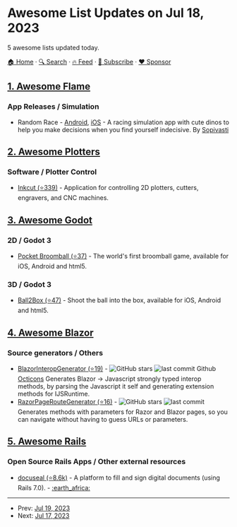 # Awesome List Updates on Jul 18, 2023

5 awesome lists updated today.

[🏠 Home](/README.md) · [🔍 Search](https://www.trackawesomelist.com/search/) · [🔥 Feed](https://www.trackawesomelist.com/rss.xml) · [📮 Subscribe](https://trackawesomelist.us17.list-manage.com/subscribe?u=d2f0117aa829c83a63ec63c2f&id=36a103854c) · [❤️  Sponsor](https://github.com/sponsors/theowenyoung)



## [1. Awesome Flame](/content/flame-engine/awesome-flame/README.md)

### App Releases / Simulation

*   Random Race - [Android](https://play.google.com/store/apps/details?id=com.sopivasti.randomrace), [iOS](https://apps.apple.com/us/app/random-race-simulator/id6450887585) - A racing simulation app with cute dinos to help you make decisions when you find yourself indecisive. By [Sopivasti](https://www.sopivasti.com/)

## [2. Awesome Plotters](/content/beardicus/awesome-plotters/README.md)

### Software / Plotter Control

*   [Inkcut (⭐339)](https://github.com/inkcut/inkcut) - Application for controlling 2D plotters, cutters, engravers, and CNC machines.

## [3. Awesome Godot](/content/godotengine/awesome-godot/README.md)

### 2D / Godot 3

*   [Pocket Broomball (⭐37)](https://github.com/dulvui/pocket-broomball/) - The world's first broomball game, available for iOS, Android and html5.

### 3D / Godot 3

*   [Ball2Box (⭐47)](https://github.com/dulvui/ball2box) - Shoot the ball into the box, available for iOS, Android and html5.

## [4. Awesome Blazor](/content/AdrienTorris/awesome-blazor/README.md)

### Source generators / Others

*   [BlazorInteropGenerator (⭐19)](https://github.com/surgicalcoder/BlazorInteropGenerator) - ![GitHub stars](https://img.shields.io/github/stars/surgicalcoder/BlazorInteropGenerator?style=flat-square\&cacheSeconds=604800) ![last commit](https://img.shields.io/github/last-commit/surgicalcoder/BlazorInteropGenerator?style=flat-square\&cacheSeconds=86400) Github [Octicons](https://primer.style/design/foundations/icons/) Generates Blazor -> Javascript strongly typed interop methods, by parsing the Javascript it self and generating extension methods for IJSRuntime.
*   [RazorPageRouteGenerator (⭐16)](https://github.com/surgicalcoder/RazorPageRouteGenerator) - ![GitHub stars](https://img.shields.io/github/stars/surgicalcoder/RazorPageRouteGenerator?style=flat-square\&cacheSeconds=604800) ![last commit](https://img.shields.io/github/last-commit/surgicalcoder/RazorPageRouteGenerator?style=flat-square\&cacheSeconds=86400) Generates methods with parameters for Razor and Blazor pages, so you can navigate without having to guess URLs or parameters.

## [5. Awesome Rails](/content/gramantin/awesome-rails/README.md)

### Open Source Rails Apps / Other external resources

*   [docuseal (⭐8.6k)](https://github.com/docusealco/docuseal) - A platform to fill and sign digital documents (using Rails 7.0). - [:earth\_africa:](https://www.docuseal.co/)

---

- Prev: [Jul 19, 2023](/content/2023/07/19/README.md)
- Next: [Jul 17, 2023](/content/2023/07/17/README.md)